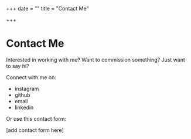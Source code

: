 +++
date = ""
title = "Contact Me"

+++

Contact Me
==============================


Interested in working with me? Want to commission something? Just want to say hi?

Connect with me on:
* instagram
* github
* email
* linkedin

Or use this contact form:

[add contact form here]